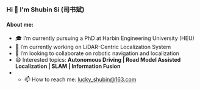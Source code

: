 ### Hi 👋 I'm Shubin Si (司书斌)

#### About me: 

- 🎓 I’m currently pursuing a PhD at Harbin Engineering University (HEU)
- 🌱 I’m currently working on LiDAR-Centric Localization System 
- 🤖 I’m looking to collaborate on robotic navigation and localization 
- 😄 Interested topics: **Autonomous Driving | Road Model Assisted Localization | SLAM | Information Fusion**
- - 📫 How to reach me: <lucky_shubin@163.com> 






<!--
**xiaobrnbrn/xiaobrnbrn** is a ✨ _special_ ✨ repository because its `README.md` (this file) appears on your GitHub profile.

Here are some ideas to get you started:

- 🔭 I’m currently working on ...
- 🌱 I’m currently learning ...
- 👯 I’m looking to collaborate on ...
- 🤔 I’m looking for help with ...
- 💬 Ask me about ...
- 📫 How to reach me: ...
- 😄 Pronouns: ...
- ⚡ Fun fact: ...
-->

